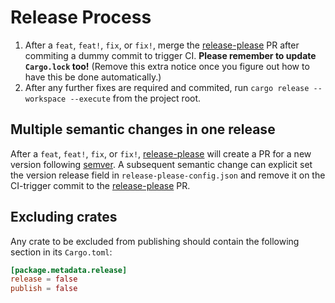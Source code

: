 # Release Process

1. After a `feat`, `feat!`, `fix`, or `fix!`, merge the [release-please] PR
   after commiting a dummy commit to trigger CI. **Please remember to update
   `Cargo.lock` too!** (Remove this extra notice once you figure out how to have
   this be done automatically.)
2. After any further fixes are required and commited, run `cargo release
   --workspace --execute` from the project root.

## Multiple semantic changes in one release

After a `feat`, `feat!`, `fix`, or `fix!`, [release-please] will create a PR for
a new version following [semver]. A subsequent semantic change can explicit set
the version release field in `release-please-config.json` and remove it on the
CI-trigger commit to the [release-please] PR.

## Excluding crates

Any crate to be excluded from publishing should contain the following section in
its `Cargo.toml`:

```toml
[package.metadata.release]
release = false
publish = false
```

[release-please]: https://github.com/googleapis/release-please
[semver]: https://semver.org
